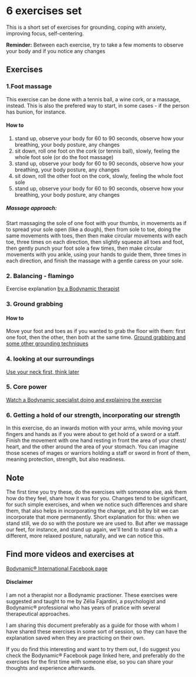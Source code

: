 # 6 exercises set

This is a short set of exercises for grounding, coping with anxiety, improving focus, self-centering.

**Reminder:** Between each exercise, try to take a few moments to observe your body and if you notice any changes

## Exercises

### 1.Foot massage

This exercise can be done with a tennis ball, a wine cork, or a massage, instead. This is also the prefered way to start, in some cases - if the person has bunion, for instance.

#### How to
1. stand up, observe your body for 60 to 90 seconds, observe how your breathing, your body posture, any changes
2. sit down, roll one foot on the cork (or tennis ball), slowly, feeling the whole foot sole (or do the foot massage)
3. stand up, observe your body for 60 to 90 seconds, observe how your breathing, your body posture, any changes
4. sit down, roll the other foot on the cork, slowly, feeling the whole foot sole
5. stand up, observe your body for 60 to 90 seconds, observe how your breathing, your body posture, any changes

##### Massage approach: 
Start massaging the sole of one foot with your thumbs, in movements as if to spread your sole open (like a dough), then from sole to toe, doing the same movements with toes, then then make circular movements with each toe, three times on each direction, then slightly squeeze all toes and foot, then gently punch your foot sole a few times, then make circular movements with you ankle, using your hands to guide them, three times in each direction, and finish the massage with a gentle caress on your sole.

### 2. Balancing - flamingo

Exercise explanation [by a Bodynamic therapist](https://www.facebook.com/437527949919640/videos/223245048729596)

### 3. Ground grabbing

#### How to
	
Move your foot and toes as if you wanted to grab the floor with them: first one foot, then the other, then both at the same time.
[Ground grabbing and some other grounding techniques](https://www.facebook.com/437527949919640/videos/642765193173660)

### 4. looking at our surroundings

[Use your neck first, think later](https://www.facebook.com/437527949919640/videos/252191299164168)

### 5. Core power

[Watch a Bodynamic specialist doing and explaining the exercise](https://www.facebook.com/437527949919640/videos/1140264803062454)

### 6. Getting a hold of our strength, incorporating our strength

In this exercise, do an inwards motion with your arms, while moving your fingers and hands as if you were about to get hold of 
a sword or a staff. Finish the movement with one hand resting in front the area of your chest/ heart, and the other around the area of your stomach.
You can imagine those scenes of mages or warriors holding a staff or sword in front of them, meaning protection, strength, but also readiness.

## Note

The first time you try these, do the exercises with someone else, ask them how do they feel, share how it was for you. Changes tend to be significant, for such simple exercises, and when we notice such differences and share them, that also helps in incorporating the change, and bit by bit we can incorporate that more permanently. Short explanation for this: when we stand still, we do so with the posture we are used to. But after we massage our feet, for instance, and stand up again, we'll tend to stand up with a different, more relaxed posture, naturally, and we can notice this.

## Find more videos and exercises at

[Bodynamic® International Facebook page](https://www.facebook.com/BodynamicInternational/videos/?ref=page_internal)

#### Disclaimer

I am not a therapist nor a Bodynamic practioner. These exercises were suggested and taught to me by Zélia Fajardini, a psychologist and Bodynamic® professional who has years of pratice with several therapeutical approaches.

I am sharing this document preferably as a guide for those with whom I have shared these exercises in some sort of session, so they can have the explanation saved when they are practicing on their own.

If you do find this interesting and want to try them out, I do suggest you check the Bodynamic® Facebook page linked here, and preferably do the exercises for the first time with someone else, so you can share your thoughts and experience afterwards.
